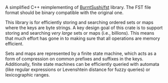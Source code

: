 A simplified C++ reimplementing of [BurntSushi/fst](https://github.com/BurntSushi/fst) library. The FST file format should be binary compatible with the original one.

This library is for efficiently storing and searching ordered sets or maps where the keys are byte strings. A key design goal of this crate is to support storing and searching *very large* sets or maps (i.e., billions). This means that much effort has gone in to making sure that all operations are memory efficient.

Sets and maps are represented by a finite state machine, which acts as a form of compression on common prefixes and suffixes in the keys. Additionally, finite state machines can be efficiently queried with automata (like regular expressions or Levenshtein distance for fuzzy queries) or lexicographic ranges.

